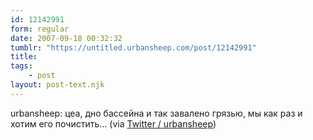 ```yaml
---
id: 12142991
form: regular
date: 2007-09-18 00:32:32
tumblr: "https://untitled.urbansheep.com/post/12142991"
title:
tags:
    - post
layout: post-text.njk
---
```


<p>urbansheep: цеа, дно бассейна и так завалено грязью, мы как раз и хотим его почистить&hellip; (via <a href="http://twitter.com/urbansheep/statuses/275130442">Twitter / urbansheep</a>)</p>

